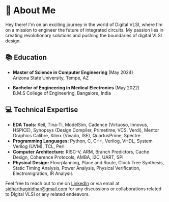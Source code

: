 # 🚀 About Me

Hey there! I'm on an exciting journey in the world of Digital VLSI, where I'm on a mission to engineer the future of integrated circuits. My passion lies in creating revolutionary solutions and pushing the boundaries of digital VLSI design.

## 📚 Education
- **Master of Science in Computer Engineering** (May 2024)  
  Arizona State University, Tempe, AZ

- **Bachelor of Engineering in Medical Electronics** (May 2022)  
  B.M.S College of Engineering, Bangalore, India

## 💻 Technical Expertise
- **EDA Tools:** Keil, Tina-Ti, ModelSim, Cadence (Virtuoso, Innovus, HSPICE), Synopsys (Design Compiler, Primetime, VCS, Verdi), Mentor Graphics Calibre, Xilinx (Vivado, ISE), QuartusPrime, Spectre
- **Programming Languages:** Python, C, C++, Verilog, VHDL, System Verilog (UVM), TCL, Perl
- **Computer Architecture:** RISC-V, ARM, Branch Predictors, Cache Design, Coherence Protocols, AMBA, I2C, UART, SPI
- **Physical Design:** Floorplanning, Place and Route, Clock Tree Synthesis, Static Timing Analysis, Power Analysis, Physical Verification, Electromigration, IR Analysis

Feel free to reach out to me on [LinkedIn](https://www.linkedin.com/in/sidhartha-g) or via email at sidharthagiridhar@gmail.com for any discussions or collaborations related to Digital VLSI or any related endeavors.




